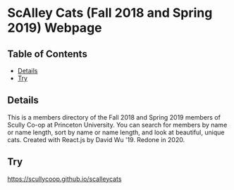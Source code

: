 # ScAlley Cats (Fall 2018 and Spring 2019) Webpage

## Table of Contents

* [Details](#details)
* [Try](#try)

## Details

This is a members directory of the Fall 2018 and Spring 2019 members of Scully Co-op at Princeton University. You can search for members by name or name length, sort by name or name length, and look at beautiful, unique cats. Created with React.js by David Wu '19. Redone in 2020.

## Try

<a href="https://scullycoop.github.io/scalleycats">https://scullycoop.github.io/scalleycats</a>
